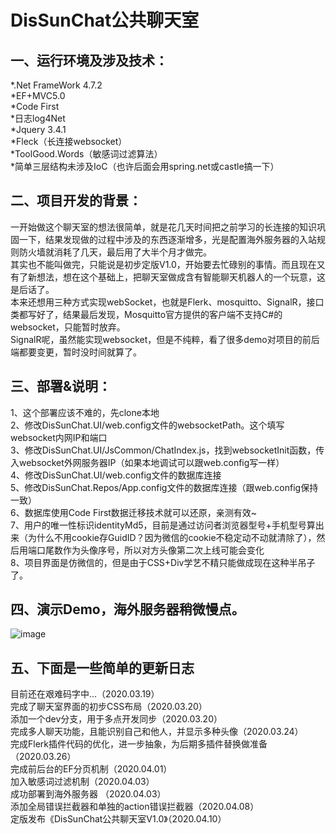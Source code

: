 # DisSunChat公共聊天室
一、运行环境及涉及技术：
------------------
*.Net FrameWork 4.7.2<br>
*EF+MVC5.0<br>
*Code First<br>
*日志log4Net<br>
*Jquery 3.4.1<br>
*Fleck（长连接websocket）<br>
*ToolGood.Words（敏感词过滤算法）<br>
*简单三层结构未涉及IoC（也许后面会用spring.net或castle搞一下）

二、项目开发的背景：
---------------
一开始做这个聊天室的想法很简单，就是花几天时间把之前学习的长连接的知识巩固一下，结果发现做的过程中涉及的东西逐渐增多，光是配置海外服务器的入站规则防火墙就消耗了几天，最后用了大半个月才做完。<br>
其实也不能叫做完，只能说是初步定版V1.0，开始要去忙碌别的事情。而且现在又有了新想法，想在这个基础上，把聊天室做成含有智能聊天机器人的一个玩意，这是后话了。<br>
本来还想用三种方式实现webSocket，也就是Flerk、mosquitto、SignalR，接口类都写好了，结果最后发现，Mosquitto官方提供的客户端不支持C#的websocket，只能暂时放弃。<br>
SignalR呢，虽然能实现websocket，但是不纯粹，看了很多demo对项目的前后端都要变更，暂时没时间就算了。<br>

三、部署&说明：
----------------
1、这个部署应该不难的，先clone本地<br>
2、修改DisSunChat.UI/web.config文件的websocketPath。这个填写websocket内网IP和端口<br>
3、修改DisSunChat.UI/JsCommon/ChatIndex.js，找到websocketInit函数，传入websocket外网服务器IP（如果本地调试可以跟web.config写一样）<br>
4、修改DisSunChat.UI/web.config文件的数据库连接<br>
5、修改DisSunChat.Repos/App.config文件的数据库连接（跟web.config保持一致）<br>
6、数据库使用Code First数据迁移技术就可以还原，亲测有效~<br>
7、用户的唯一性标识identityMd5，目前是通过访问者浏览器型号+手机型号算出来（为什么不用cookie存GuidID？因为微信的cookie不稳定动不动就清除了），然后用端口尾数作为头像序号，所以对方头像第二次上线可能会变化<br>
8、项目界面是仿微信的，但是由于CSS+Div学艺不精只能做成现在这种半吊子了。<br>

四、演示Demo，海外服务器稍微慢点。
----------------
 ![image](http://github.com/DisSunRestart2020/DisSunChat/raw/master/images/demoUrl.png)

五、下面是一些简单的更新日志
----------------
目前还在艰难码字中...（2020.03.19）<br>
完成了聊天室界面的初步CSS布局（2020.03.20）<br>
添加一个dev分支，用于多点开发同步（2020.03.20）<br>
完成多人聊天功能，且能识别自己和他人，并显示多种头像（2020.03.24）<br>
完成Flerk插件代码的优化，进一步抽象，为后期多插件替换做准备（2020.03.26）<br>
完成前后台的EF分页机制（2020.04.01）<br>
加入敏感词过滤机制（2020.04.03）<br>
成功部署到海外服务器 （2020.04.03）<br>
添加全局错误拦截器和单独的action错误拦截器（2020.04.08）<br>
定版发布《DisSunChat公共聊天室V1.0》（2020.04.10）<br>